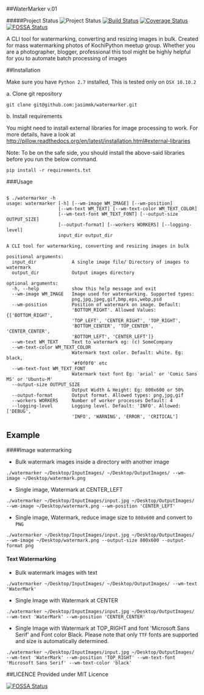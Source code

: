 ##WaterMarker v.01

#####Project Status
![Project Status](http://img.shields.io/badge/Project%20Stage-Experimental-yellow.svg)
[![Build Status](https://travis-ci.org/jasimmk/watermarker.svg?branch=master)](https://travis-ci.org/jasimmk/watermarker) [![Coverage Status](https://coveralls.io/repos/jasimmk/watermarker/badge.svg)](https://coveralls.io/r/jasimmk/watermarker)
[![FOSSA Status](https://app.fossa.io/api/projects/git%2Bgithub.com%2Fjasimmk%2Fwatermarker.svg?type=shield)](https://app.fossa.io/projects/git%2Bgithub.com%2Fjasimmk%2Fwatermarker?ref=badge_shield)

A CLI tool for watermarking, converting and resizing images in bulk.  Created for mass watermarking  photos of KochiPython meetup group.  Whether you are a photographer, blogger, professional  this tool might be highly helpful for you to automate batch processing of images

##Installation

Make sure you have `Python 2.7` installed, This is tested only on `OSX 10.10.2`

a.  Clone git repository

```
git clone git@github.com:jasimmk/watermarker.git
```
b. Install requirements

You might need to install external libraries for image processing to work. For more details, have a look at http://pillow.readthedocs.org/en/latest/installation.html#external-libraries

Note: To be on the safe side, you should install the above-said libraries before you run the below command.

```
pip install -r requirements.txt
```

###Usage


```

$ ./watermarker -h
usage: watermarker [-h] [--wm-image WM_IMAGE] [--wm-position]
                   [--wm-text WM_TEXT] [--wm-text-color WM_TEXT_COLOR]
                   [--wm-text-font WM_TEXT_FONT] [--output-size OUTPUT_SIZE]
                   [--output-format] [--workers WORKERS] [--logging-level]
                   input_dir output_dir

A CLI tool for watermarking, converting and resizing images in bulk

positional arguments:
  input_dir             A single image file/ Directory of images to watermark
  output_dir            Output images directory

optional arguments:
  -h, --help            show this help message and exit
  --wm-image WM_IMAGE   Image used for watermarking. Supported types:
                        png,jpg,jpeg,gif,bmp,eps,webp,psd
  --wm-position         Position of watermark on image. Default:
                        'BOTTOM_RIGHT'. Allowed Values: {['BOTTOM_RIGHT',
                        'TOP_LEFT', 'CENTER_RIGHT', 'TOP_RIGHT',
                        'BOTTOM_CENTER', 'TOP_CENTER', 'CENTER_CENTER',
                        'BOTTOM_LEFT', 'CENTER_LEFT']}
  --wm-text WM_TEXT     Text to watermark eg: (c) SomeCompany
  --wm-text-color WM_TEXT_COLOR
                        Watermark text color. Default: white. Eg: black,
                        '#f0f0f0' etc
  --wm-text-font WM_TEXT_FONT
                        Watermark text font Eg: 'arial' or 'Comic Sans MS' or 'Ubuntu-M'
  --output-size OUTPUT_SIZE
                        Output Width & Height: Eg: 800x600 or 50%
  --output-format       Output format. Allowed types: png,jpg,gif
  --workers WORKERS     Number of worker processes Default: 4
  --logging-level       Logging level. Default: 'INFO'. Allowed: ['DEBUG',
                        'INFO', 'WARNING', 'ERROR', 'CRITICAL']
```

## Example

####Image watermarking
- Bulk watermark images inside a directory with another image

```
./watermarker ~/Desktop/InputImages/ ~/Desktop/OutputImages/ --wm-image ~/Desktop/watermark.png
```

- Single image, Watermark at CENTER_LEFT

```
./watermarker ~/Desktop/InputImages/input.jpg ~/Desktop/OutputImages/ --wm-image ~/Desktop/watermark.png --wm-position 'CENTER_LEFT'
```

- Single image, Watermark, reduce image size to `800x600` and convert to `PNG`

```
./watermarker ~/Desktop/InputImages/input.jpg ~/Desktop/OutputImages/ --wm-image ~/Desktop/watermark.png --output-size 800x600 --output-format png
```

#### Text Watermarking
- Bulk watermark images with text

```
./watermarker ~/Desktop/InputImages/ ~/Desktop/OutputImages/ --wm-text 'WaterMark'
```

- Single Image with Watermark at CENTER

```
./watermarker ~/Desktop/InputImages/input.jpg ~/Desktop/OutputImages/ --wm-text 'WaterMark' --wm-position 'CENTER_CENTER'
```

- Single Image with Watermark at TOP_RIGHT and font  'Microsoft Sans Serif' and Font color Black. Please note that only  `TTF` fonts are supported and size is automatically determined.

```
./watermarker ~/Desktop/InputImages/input.jpg ~/Desktop/OutputImages/ --wm-text 'WaterMark' --wm-position 'TOP_RIGHT' --wm-text-font 'Microsoft Sans Serif' --wm-text-color 'black'
```


##LICENCE
Provided under MIT Licence


[![FOSSA Status](https://app.fossa.io/api/projects/git%2Bgithub.com%2Fjasimmk%2Fwatermarker.svg?type=large)](https://app.fossa.io/projects/git%2Bgithub.com%2Fjasimmk%2Fwatermarker?ref=badge_large)